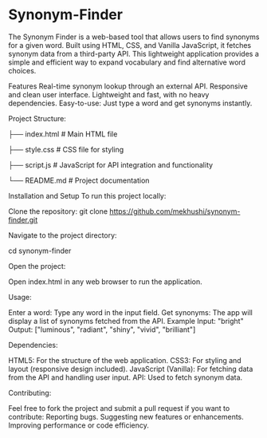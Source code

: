 # Synonym-Finder
The Synonym Finder is a web-based tool that allows users to find synonyms for a given word. Built using HTML, CSS, and Vanilla JavaScript, it fetches synonym data from a third-party API. This lightweight application provides a simple and efficient way to expand vocabulary and find alternative word choices.

Features
Real-time synonym lookup through an external API.
Responsive and clean user interface.
Lightweight and fast, with no heavy dependencies.
Easy-to-use: Just type a word and get synonyms instantly.

Project Structure:

├── index.html          # Main HTML file

├── style.css           # CSS file for styling

├── script.js           # JavaScript for API integration and functionality

└── README.md           # Project documentation

Installation and Setup
To run this project locally:

Clone the repository:
git clone https://github.com/mekhushi/synonym-finder.git

Navigate to the project directory:

cd synonym-finder

Open the project:

Open index.html in any web browser to run the application.

Usage:

Enter a word: Type any word in the input field.
Get synonyms: The app will display a list of synonyms fetched from the API.
Example
Input: "bright"
Output: ["luminous", "radiant", "shiny", "vivid", "brilliant"]


Dependencies:

HTML5: For the structure of the web application.
CSS3: For styling and layout (responsive design included).
JavaScript (Vanilla): For fetching data from the API and handling user input.
API: Used to fetch synonym data.

Contributing:

Feel free to fork the project and submit a pull request if you want to contribute:
Reporting bugs.
Suggesting new features or enhancements.
Improving performance or code efficiency.

